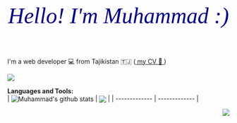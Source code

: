 <h1 align="center" style="color:navy; font:italic 50px bold ">Hello! I'm Muhammad :)</h1>
<br />

I'm a web developer :computer: from Tajikistan 🇹🇯 (<a href="https://github.com/Muhammad-21/CV/blob/master/CV_en.pdf"> my CV :page_facing_up: </a>)

![](https://komarev.com/ghpvc/?username=Muhammad-21)

**Languages and Tools:**  
| <img align="center" src="https://github-readme-stats.vercel.app/api?username=Muhammad-21&show_icons=true&include_all_commits=true&theme=buefy&hide_border=true" alt="Muhammad's github stats" /> | <img align="center" src="https://github-readme-stats.vercel.app/api/top-langs/?username=Muhammad-21&layout=compact&theme=buefy&hide_border=true" /> |
| ------------- | ------------- |

<a href="https://t.me/idmm21">
  <img align="right" src="https://img.icons8.com/color/30/000000/telegram-app--v1.png"/>
</a>
